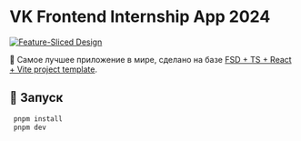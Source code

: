 # VK Frontend Internship App 2024

[![Feature-Sliced Design][shields-fsd-image]](https://feature-sliced.design/)

🤩 Самое лучшее приложение в мире, сделано на базе [FSD + TS + React + Vite project template](https://github.com/unordinarity/fsd-template-ts-react-vite).

## 🚀 Запуск

```sh
 pnpm install
 pnpm dev
```

[shields-fsd-image]: https://img.shields.io/badge/Feature--Sliced-Design-FFFFFF?logoWidth=24&style=flat-square&logo=data:image/svg+xml;base64,PHN2ZyB4bWxucz0iaHR0cDovL3d3dy53My5vcmcvMjAwMC9zdmciIHZpZXdCb3g9IjAgMCAyNCAyNCIgZmlsbD0ibm9uZSI+PHBhdGggZmlsbD0iI2ZmZiIgZD0iTTMuNS41aDE3djJoLTE3di0yWm0wIDNoMTd2MmgtMTd2LTJabTAgM2g4djJoLTh2LTJabTAgM2gxN3YyaC0xN3YtMlptMCAzaDE3djJoLTE3di0yWm0wIDNoOHYyaC04di0yWm0wIDNoOHYyaC04di0yWm0wIDNoOHYyaC04di0yWiIvPjwvc3ZnPg==
